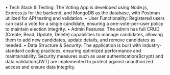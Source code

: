 • Tech Stack & Testing: The Voting App is developed using Node.js, Express.js for the backend, and MongoDB as the database, with Postman utilized for API testing and validation.
• User Functionality: Registered users can cast a vote for a single candidate, ensuring a one-vote-per-user policy to maintain election integrity.
• Admin Features: The admin has full CRUD (Create, Read, Update, Delete) capabilities to manage candidates, allowing them to add new candidates, update details, and remove candidates as needed.
• Data Structure & Security: The application is built with industry-standard coding practices, ensuring optimized performance and maintainability. Security measures such as user authentication(Bcrypt) and data validation(JWT) are implemented to protect against unauthorized access and ensure data integrity.
